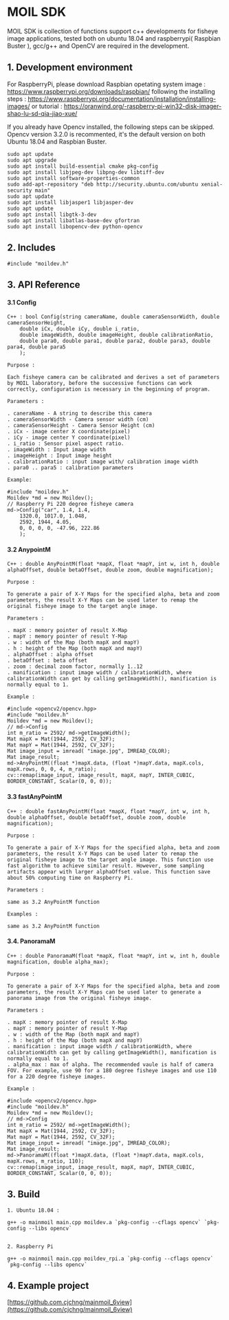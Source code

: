 # MOIL SDK 

MOIL SDK is collection of functions support c++ developments for fisheye image applications, tested both on ubuntu 18.04 and raspberrypi( Raspbian Buster ), gcc/g++ and OpenCV are required in the development. 

## 1. Development environment

For RaspberryPi, please download Raspbian opetating system image :
https://www.raspberrypi.org/downloads/raspbian/
following the installing steps : 
https://www.raspberrypi.org/documentation/installation/installing-images/
or tutorial :
https://oranwind.org/-raspberry-pi-win32-disk-imager-shao-lu-sd-qia-jiao-xue/

 If you already have Opencv installed, the following steps can be skipped. Opencv version 3.2.0 is recommented, it's the default version on both Ubuntu 18.04 and Raspbian Buster. 

	sudo apt update
	sudo apt upgrade
	sudo apt install build-essential cmake pkg-config
	sudo apt install libjpeg-dev libpng-dev libtiff-dev
	sudo apt install software-properties-common
	sudo add-apt-repository "deb http://security.ubuntu.com/ubuntu xenial-security main"
	sudo apt update
	sudo apt install libjasper1 libjasper-dev
	sudo apt update
	sudo apt install libgtk-3-dev
	sudo apt install libatlas-base-dev gfortran
	sudo apt install libopencv-dev python-opencv

## 2. Includes

    #include "moildev.h"

## 3. API Reference

#### 3.1 Config 

    C++ : bool Config(string cameraName, double cameraSensorWidth, double cameraSensorHeight,
        double iCx, double iCy, double i_ratio,
        double imageWidth, double imageHeight, double calibrationRatio,
        double para0, double para1, double para2, double para3, double para4, double para5
        );
        
    Purpose : 
    
    Each fisheye camera can be calibrated and derives a set of parameters by MOIL laboratory, before the successive functions can work correctly, configuration is necessary in the beginning of program. 
    
    Parameters :
    
    . caneraName - A string to describe this camera
    . cameraSensorWidth - Camera sensor width (cm)
    . cameraSensorHeight - Camera Sensor Height (cm)
    . iCx - image center X coordinate(pixel)
    . iCy - image center Y coordinate(pixel)
    . i_ratio : Sensor pixel aspect ratio.
    . imageWidth : Input image width
    . imageHeight : Input image height  
    . calibrationRatio : input image with/ calibration image width
    . para0 .. para5 : calibration parameters

    Example:   
    
    #include "moildev.h"
    Moildev *md = new Moildev();
    // Raspberry Pi 220 degree fisheye camera
    md->Config("car", 1.4, 1.4,
        1320.0, 1017.0, 1.048,
        2592, 1944, 4.05,
        0, 0, 0, 0, -47.96, 222.86
        );

#### 3.2 AnypointM     

    C++ : double AnyPointM(float *mapX, float *mapY, int w, int h, double alphaOffset, double betaOffset, double zoom, double magnification);

    Purpose :
    
    To generate a pair of X-Y Maps for the specified alpha, beta and zoom parameters, the result X-Y Maps can be used later to remap the original fisheye image to the target angle image.   

    Parameters : 

    . mapX : memory pointer of result X-Map   
    . mapY : memory pointer of result Y-Map
	. w : width of the Map (both mapX and mapY)
	. h : height of the Map (both mapX and mapY)
	. alphaOffset : alpha offset 
	. betaOffset : beta offset
	. zoom : decimal zoom factor, normally 1..12
	. manification : input image width / calibrationWidth, where calibrationWidth can get by calling getImageWidth(), manification is normally equal to 1.  

	Example :

	#include <opencv2/opencv.hpp>
    #include "moildev.h"
    Moildev *md = new Moildev();
	// md->Config	
	int m_ratio = 2592/ md->getImageWidth();
    Mat mapX = Mat(1944, 2592, CV_32F);
	Mat mapY = Mat(1944, 2592, CV_32F);
	Mat image_input = imread( "image.jpg", IMREAD_COLOR);
	Mat image_result;
	md->AnyPointM((float *)mapX.data, (float *)mapY.data, mapX.cols, mapX.rows, 0, 0, 4, m_ratio);     
	cv::remap(image_input, image_result, mapX, mapY, INTER_CUBIC, BORDER_CONSTANT, Scalar(0, 0, 0));

#### 3.3 fastAnyPointM

	C++ : double fastAnyPointM(float *mapX, float *mapY, int w, int h, double alphaOffset, double betaOffset, double zoom, double magnification);

    Purpose :
    
    To generate a pair of X-Y Maps for the specified alpha, beta and zoom parameters, the result X-Y Maps can be used later to remap the original fisheye image to the target angle image. This function use fast algorithm to achieve similar result. However, some sampling artifacts appear with larger alphaOffset value. This function save about 50% computing time on Raspberry Pi.     

    Parameters : 

	same as 3.2 AnyPointM function

	Examples :

	same as 3.2 AnyPointM function

#### 3.4. PanoramaM

	C++ : double PanoramaM(float *mapX, float *mapY, int w, int h, double magnification, double alpha_max);

    Purpose :
    
    To generate a pair of X-Y Maps for the specified alpha, beta and zoom parameters, the result X-Y Maps can be used later to generate a panorama image from the original fisheye image.   

    Parameters : 

    . mapX : memory pointer of result X-Map   
    . mapY : memory pointer of result Y-Map
	. w : width of the Map (both mapX and mapY)
	. h : height of the Map (both mapX and mapY)
	. manification : input image width / calibrationWidth, where calibrationWidth can get by calling getImageWidth(), manification is normally equal to 1.  
	. alpha_max : max of alpha. The recommended vaule is half of camera FOV. For example, use 90 for a 180 degree fisheye images and use 110 for a 220 degree fisheye images.

	Example :

	#include <opencv2/opencv.hpp>
    #include "moildev.h"
    Moildev *md = new Moildev();
	// md->Config	
	int m_ratio = 2592/ md->getImageWidth();
    Mat mapX = Mat(1944, 2592, CV_32F);
	Mat mapY = Mat(1944, 2592, CV_32F);
	Mat image_input = imread( "image.jpg", IMREAD_COLOR);
	Mat image_result;
	md->PanoramaM((float *)mapX.data, (float *)mapY.data, mapX.cols, mapX.rows, m_ratio, 110);     
	cv::remap(image_input, image_result, mapX, mapY, INTER_CUBIC, BORDER_CONSTANT, Scalar(0, 0, 0));

## 3. Build 

	1. Ubuntu 18.04 :

	g++ -o mainmoil main.cpp moildev.a `pkg-config --cflags opencv` `pkg-config --libs opencv` 


	2. Raspberry Pi

	g++ -o mainmoil main.cpp moildev_rpi.a `pkg-config --cflags opencv` `pkg-config --libs opencv` 

## 4. Example project

[https://github.com.cjchng/mainmoil_6view](https://github.com/cjchng/mainmoil_6view)










